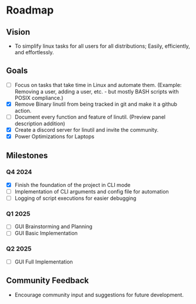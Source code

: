 # Roadmap

## Vision
- To simplify linux tasks for all users for all distributions; Easily, efficiently, and effortlessly.

## Goals
- [ ] Focus on tasks that take time in Linux and automate them. (Example: Removing a user, adding a user, etc. - but mostly BASH scripts with POSIX compliance.)
- [x] Remove Binary linutil from being tracked in git and make it a github action.
- [ ] Document every function and feature of linutil. (Preview panel description addition)
- [x] Create a discord server for linutil and invite the community.
- [x] Power Optimizations for Laptops

## Milestones
### Q4 2024
- [x] Finish the foundation of the project in CLI mode
- [ ] Implementation of CLI arguments and config file for automation
- [ ] Logging of script executions for easier debugging

### Q1 2025
- [ ] GUI Brainstorming and Planning
- [ ] GUI Basic Implementation

### Q2 2025
- [ ] GUI Full Implementation

## Community Feedback
- Encourage community input and suggestions for future development.
